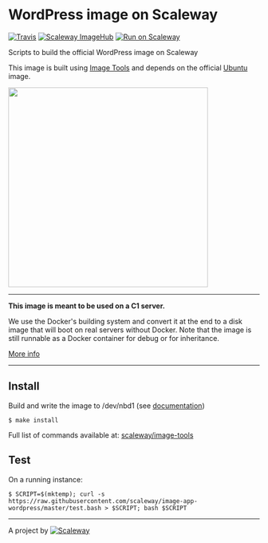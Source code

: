 # WordPress image on Scaleway

[![Travis](https://img.shields.io/travis/scaleway/image-app-wordpress.svg)](https://travis-ci.org/scaleway/image-app-wordpress)
[![Scaleway ImageHub](https://img.shields.io/badge/ImageHub-view-ff69b4.svg)](https://hub.scaleway.com/wordpress.html)
[![Run on Scaleway](https://img.shields.io/badge/Scaleway-run-69b4ff.svg)](https://cloud.scaleway.com/#/servers/new?image=9d6d0f08-0694-49cd-9298-9a5a584c0c88)


Scripts to build the official WordPress image on Scaleway

This image is built using [Image Tools](https://github.com/scaleway/image-tools) and depends on the official [Ubuntu](https://github.com/scaleway/image-ubuntu) image.


<img src="http://upload.wikimedia.org/wikipedia/commons/2/20/WordPress_logo.svg" width="400px" />


---

**This image is meant to be used on a C1 server.**

We use the Docker's building system and convert it at the end to a disk image that will boot on real servers without Docker. Note that the image is still runnable as a Docker container for debug or for inheritance.

[More info](https://github.com/scaleway/image-tools)


---

## Install

Build and write the image to /dev/nbd1 (see [documentation](https://www.scaleway.com/docs/create_an_image_with_docker))

    $ make install

Full list of commands available at: [scaleway/image-tools](https://github.com/scaleway/image-tools/#commands)


## Test

On a running instance:

    $ SCRIPT=$(mktemp); curl -s https://raw.githubusercontent.com/scaleway/image-app-wordpress/master/test.bash > $SCRIPT; bash $SCRIPT


---

A project by [![Scaleway](https://avatars1.githubusercontent.com/u/5185491?v=3&s=42)](https://www.scaleway.com/)
